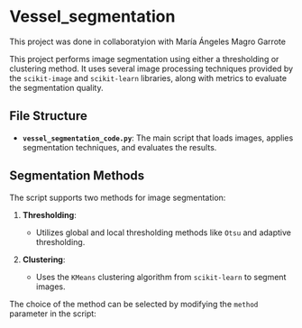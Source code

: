 # Vessel_segmentation

This project was done in collaboratyion with María Ángeles Magro Garrote

This project performs image segmentation using either a thresholding or clustering method. It uses several image processing techniques provided by the `scikit-image` and `scikit-learn` libraries, along with metrics to evaluate the segmentation quality.

## File Structure

- **`vessel_segmentation_code.py`**: The main script that loads images, applies segmentation techniques, and evaluates the results.

## Segmentation Methods

The script supports two methods for image segmentation:

1. **Thresholding**:
   - Utilizes global and local thresholding methods like `Otsu` and adaptive thresholding.
   
2. **Clustering**:
   - Uses the `KMeans` clustering algorithm from `scikit-learn` to segment images.

The choice of the method can be selected by modifying the `method` parameter in the script:
